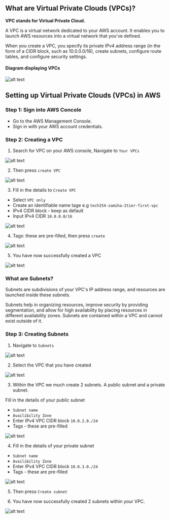 ## What are Virtual Private Clouds (VPCs)?

**VPC stands for Virtual Private Cloud.** 

A VPC is a virtual network dedicated to your AWS account. It enables you to launch AWS resources into a virtual network that you've defined. 

When you create a VPC, you specify its private IPv4 address range (in the form of a CIDR block, such as 10.0.0.0/16), create subnets, configure route tables, and configure security settings.

#### Diagram displaying VPCs

![alt text](diagram1.png)

## Setting up Virtual Private Clouds (VPCs) in AWS

### Step 1: Sign into AWS Concole

- Go to the AWS Management Console. <br>
- Sign in with your AWS account credentials.

### Step 2: Creating a VPC

1. Search for VPC on your AWS console, Navigate to `Your VPCs`

![alt text](v1.png)

2. Then press `create VPC`

![alt text](v2.png)

3. Fill in the details to `Create VPC`
- Select `VPC only`
- Create an identifiable name tage e.g `tech254-samiha-2tier-first-vpc`
- IPv4 CIDR block - keep as default 
- Input IPv4 CIDR `10.0.0.0/16`

![alt text](v3.png)

4. Tags: these are pre-filled, then press `create`

![alt text](v4.png)

5. You have now successfully created a VPC

![alt text](v5.png)

### What are Subnets?

Subnets are subdivisions of your VPC's IP address range, and resources are launched inside these subnets. 

Subnets help in organizing resources, improve security by providing segmentation, and allow for high availability by placing resources in different availability zones. Subnets are contained within a VPC and cannot exist outside of it.

### Step 3: Creating Subnets

1. Navigate to `Subnets`

![alt text](v6.png)

2. Select the VPC that you have created 

![alt text](v7.png)

3. Within the VPC we much create 2 subnets. A public subnet and a private subnet.

Fill in the details of your public subnet 
- `Subnet name`
- `Availibility Zone`
- Enter IPv4 VPC CIDR block `10.0.2.0./24`
- Tags - these are pre-filled

![alt text](v8.png)

4. Fill in the details of your private subnet 
- `Subnet name`
- `Availibility Zone`
- Enter IPv4 VPC CIDR block `10.0.3.0./24`
- Tags - these are pre-filled

![alt text](v9.png)

5. Then press `Create subnet`


6. You have now successfully created 2 subnets within your VPC. 

![alt text](v10.png)

